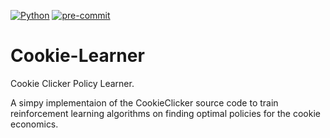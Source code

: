 [![Python](https://img.shields.io/badge/python-3670A0?style=flat&logo=python&logoColor=ffdd54)](https://www.python.org/)
[![pre-commit](https://img.shields.io/badge/pre--commit-enabled-brightgreen?logo=pre-commit)](https://github.com/pre-commit/pre-commit)

# Cookie-Learner

Cookie Clicker Policy Learner.

A simpy implementaion of the CookieClicker source code to train reinforcement learning algorithms on finding optimal policies for the cookie economics.
